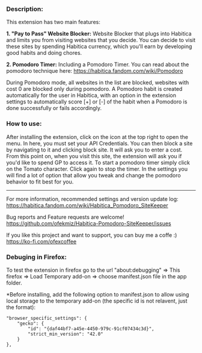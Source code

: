 
### Description:
This extension has two main features:

**1. "Pay to Pass" Website Blocker:**
Website Blocker that plugs into Habitica and limits you from visiting websites that you decide. You can decide to visit these sites by spending Habitica currency, which you'll earn by developing good habits and doing chores.

**2. Pomodoro Timer:**
Including a Pomodoro Timer.
You can read about the pomodoro technique here:
https://habitica.fandom.com/wiki/Pomodoro

During Pomodoro mode, all websites in the list are blocked, websites with cost 0 are blocked only during pomodoro.
A Pomodoro habit is created automatically for the user in Habitica, with an option in the extension settings to automatically score [+] or [-] of the habit when a Pomodoro is done successfully or fails accordingly.

### How to use:
After installing the extension, click on the icon at the top right to open the menu. In here, you must set your API Credentials. You can then block a site by navigating to it and clicking block site. It will ask you to enter a cost. From this point on, when you visit this site, the extension will ask you if you'd like to spend GP to access it. To start a pomodoro timer simply click on the Tomato character. Click again to stop the timer. In the settings you will find a lot of option that allow you tweak and change the pomodoro behavior to fit best for you.

-----------------------------------------

For more information, recommended settings and version update log:
https://habitica.fandom.com/wiki/Habitica_Pomodoro_SiteKeeper

Bug reports and Feature requests are welcome! https://github.com/ofekmiz/Habitica-Pomodoro-SiteKeeper/issues

If you like this project and want to support, you can buy me a coffe :) https://ko-fi.com/ofexcoffee

### Debuging in Firefox:
To test the extension in firefox go to the url "about:debugging" => This firefox => Load Temporary add-on => choose manifest.json file in the app folder.

*Before installing, add the following option to manifest.json to allow using local storage to the temporary add-on 
(the specific id is not relavent, just the format):

    "browser_specific_settings": {
        "gecko": {
            "id": "{daf44bf7-a45e-4450-979c-91cf07434c3d}",
            "strict_min_version": "42.0"
        }
    },
